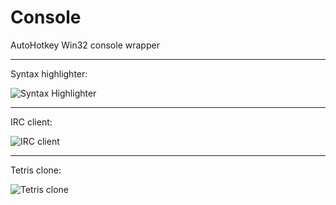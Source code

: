 Console
=======

AutoHotkey Win32 console wrapper

---

Syntax highlighter:

![Syntax Highlighter](http://i.imgur.com/ziB8Cp2.png)

---

IRC client:

![IRC client](http://i.imgur.com/pMORRoe.png)

---

Tetris clone:

![Tetris clone](http://i.imgur.com/w5vkWE2.png)